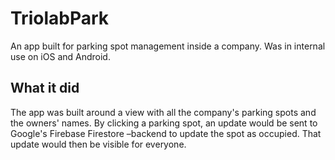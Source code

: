 # TriolabPark

An app built for parking spot management inside a company. Was in internal use on iOS and Android.

## What it did

The app was built around a view with all the company's parking spots and the owners' names. By clicking a parking spot,
an update would be sent to Google's Firebase Firestore –backend to update the spot as occupied. That update would then be visible for everyone.
